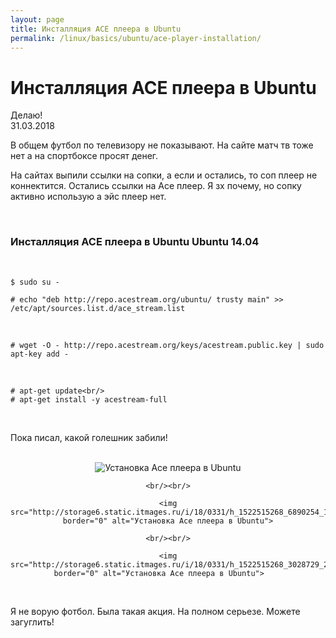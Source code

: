 ```yaml
---
layout: page
title: Инсталляция ACE плеера в Ubuntu
permalink: /linux/basics/ubuntu/ace-player-installation/
---
```


# Инсталляция ACE плеера в Ubuntu


Делаю!  
31.03.2018

В общем футбол по телевизору не показывают. На сайте матч тв тоже нет а на спортбоксе просят денег.

На сайтах выпили ссылки на сопки, а если и остались, то соп плеер не коннектится. Остались ссылки на Ace плеер. Я зх почему, но сопку активно использую а эйс плеер нет.


<br/>

### Инсталляция ACE плеера в Ubuntu Ubuntu 14.04

<br/>

    $ sudo su -

    # echo "deb http://repo.acestream.org/ubuntu/ trusty main" >> /etc/apt/sources.list.d/ace_stream.list

<br/>

    # wget -O - http://repo.acestream.org/keys/acestream.public.key | sudo apt-key add -

<br/>

    # apt-get update<br/>
    # apt-get install -y acestream-full

<br/>

Пока писал, какой голешник забили!

<br/>

<div align="center">
    <img src="http://storage6.static.itmages.ru/i/18/0331/h_1522515268_2569674_42675bdd23.png" border="0" alt="Установка Ace плеера в Ubuntu">
    
    <br/><br/>
    
    <img src="http://storage6.static.itmages.ru/i/18/0331/h_1522515268_6890254_12ab5f68cc.png" border="0" alt="Установка Ace плеера в Ubuntu">
    
    <br/><br/>
    
    <img src="http://storage6.static.itmages.ru/i/18/0331/h_1522515268_3028729_270daa318d.png" border="0" alt="Установка Ace плеера в Ubuntu">    
    
</div>


<br/>

Я не ворую фотбол. Была такая акция. На полном серьезе. Можете загуглить!
